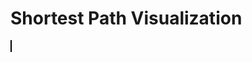 <html>
<head>
 <title>Shortest Path Visualization</title>
 <style>
 canvas {
 border: 1px solid #000000;
 }
 </style>
</head>
<body>
 <h1>Shortest Path Visualization</h1>
 <canvas id="canvas" width="500" height="500"></canvas>

 <script>
 // Vertex class to represent each HTML element
 class Vertex {
 constructor(id, x, y) {
 this.id = id; // id of the vertex
 this.x = x; // x-coordinate of the vertex
 this.y = y; // y-coordinate of the vertex
 this.adjacent = []; // array to store adjacent vertices
 }

 // Function to add an adjacent vertex
 addAdjacent(vertex) {
 this.adjacent.push(vertex);
 }
 }

 // Graph class to hold all the vertices
 class Graph {
 constructor() {
 this.vertices = []; // array to store all vertices
 this.map = {}; // hash map to store vertices by their ids
 }

 // Function to add a vertex to the graph
 addVertex(vertex) {
 this.vertices.push(vertex);
 this.map[vertex.id] = vertex; // add vertex to the map
 }
 }

 // Function to calculate the Euclidean distance between two vertices
 function getDistance(v1, v2) {
 const dx = v1.x - v2.x;
 const dy = v1.y - v2.y;
 return Math.sqrt(dx * dx + dy * dy);
 }

 // Function to calculate the total distance of a given path
 function getPathDistance(path) {
 let distance = 0;
 for (let i = 0; i < path.length - 1; i++) {
 distance += getDistance(path[i], path[i+1]);
 }
 return distance;
 }

 // Function to generate all possible paths that visit all vertices exactly once
 function generatePaths(graph) {
 const paths = [];
 const visited = new Set();

 function dfs(path) {
 if (path.length === graph.vertices.length) {
 paths.push(path);
 return;
 }

 graph.vertices.forEach((vertex) => {
 if (!visited.has(vertex)) {
 visited.add(vertex);
 dfs([...path, vertex]);
 visited.delete(vertex);
 }
 });
 }

 graph.vertices.forEach((vertex) => {
 visited.add(vertex);
 dfs([vertex]);
 visited.delete(vertex);
 });

 return paths;
 }

 // Dijkstra's algorithm implementation
 function dijkstra(graph, start, end) {
 const distances = {}; // object to store distances from start vertex to all other vertices
 const previous = {}; // object to store previous vertex in the shortest path
 const unvisited = new Set(); // set to store unvisited vertices

 // Initialize distances and previous objects
 graph.vertices.forEach((vertex) => {
 distances[vertex.id] = Infinity;
 previous[vertex.id] = null;
 unvisited.add(vertex.id);
 });

 distances[start.id] = 0; // distance to start vertex is 0

 while (unvisited.size > 0) {
 let minId = null;

 // Find the unvisited vertex with the smallest distance
 unvisited.forEach((vertexId) => {
 if (minId === null || distances[vertexId] < distances[minId]) {
 minId = vertexId;
 }
 });

 unvisited.delete(minId); // remove the vertex from the unvisited set

 const current = graph.map[minId]; // use the map to access the vertex in constant time

 if (current === end) {
 break;
 }

 // Update distances and previous for each adjacent vertex
 current.adjacent.forEach((neighbor) => {
 const alt = distances[minId] + getDistance(current, neighbor);

 if (alt < distances[neighbor.id]) {
 distances[neighbor.id] = alt;
 previous[neighbor.id] = current.id;
 }
 });
 }

 const path = [];
 let current = end;
 while (current !== start) {
 path.unshift(current);
 current = graph.map[previous[current.id]];
 }
 path.unshift(start);

 return path; // return the shortest path
 }

 // Function to draw the shortest path on the canvas
 function drawShortestPath(graph, path) {
 const canvas = document.getElementById("canvas");
 const ctx = canvas.getContext("2d");

 ctx.clearRect(0, 0, canvas.width, canvas.height); // clear the canvas

 // Draw all vertices as white circles
 graph.vertices.forEach((vertex) => {
 ctx.beginPath();
 ctx.arc(vertex.x, vertex.y, 10, 0, 2 * Math.PI);
 ctx.fillStyle = "#FFFFFF";
 ctx.fill();
 ctx.closePath();

 });

 // Draw the path as a red line
 ctx.beginPath();
 ctx.strokeStyle = "#FF0000";
 ctx.lineWidth = 3;

 for (let i = 0; i < path.length - 1; i++) {
 const current = path[i];
 const next = path[i+1];
 ctx.moveTo(current.x, current.y);
 ctx.lineTo(next.x, next.y);
 }

 ctx.stroke();
 ctx.closePath();
 }

 // Example usage
 const graph = new Graph();
// Define HTML elements and their positions
let elements = [
  { id: "A", x: 69, y: 69 },
  { id: "B", x: 11, y: 22 },
  { id: "C", x: 420, y: 420 },
  { id: "D", x: 34, y: 22 },
  { id: "E", x: 90, y: 56 },
];

// Add vertices to the graph
elements.forEach((element) => {
  const vertex = new Vertex(element.id, element.x, element.y);
  graph.addVertex(vertex);
});

// Define adjacency relationships
graph.vertices.forEach((vertex) => {
  const closestPoints = elements
    .filter((p) => p.id !== vertex.id)
    .sort((a, b) => getDistance(vertex, a) - getDistance(vertex, b))
    .slice(0, 2);

  closestPoints.forEach((point) => {
    const adjacentVertex = graph.map[point.id];
    vertex.addAdjacent(adjacentVertex);
  });
});

 // Generate all possible paths and find the shortest one
 const paths = generatePaths(graph);
 let shortestPath = null;
 let shortestDistance = Infinity;
 paths.forEach((path) => {
 const distance = getPathDistance(path);
 if (distance < shortestDistance) {
 shortestPath = path;
 shortestDistance = distance;
 }
 });

 // Draw the shortest path on the canvas
 drawShortestPath(graph, shortestPath);

 // Store the pixel length in a global variable called path_length
 const path_length = Math.round(shortestDistance);

 // Log the pixel length to the console
 console.log("Pixel length of shortest path:", path_length);

 </script>
</body>
</html>
